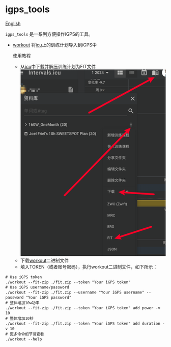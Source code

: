 # igps_tools

[English](./README.md)

`igps_tools` 是一系列方便操作iGPS的工具。

- [workout](https://github.com/zzyandzzy/igps_tools/releases) 将[icu](https://intervals.icu/)上的训练计划导入到iGPS中

  使用教程
    - 从[icu](https://intervals.icu/)中下载并解压训练计划为FIT文件
      ![img.png](images/img.png)
    - 下载[workout](https://github.com/zzyandzzy/igps_tools/releases)二进制文件
    - 填入TOKEN（或者账号密码），执行workout二进制文件，如下所示：

```shell
# Use iGPS token
./workout --fit-zip ./fit.zip --token "Your iGPS token"
# Use iGPS username/password
./workout --fit-zip ./fit.zip --username "Your iGPS username" --password "Your iGPS password"
# 整体增加10w功率
./workout --fit-zip ./fit.zip --token "Your iGPS token" add power -v 10
# 整体增加10秒
./workout --fit-zip ./fit.zip --token "Your iGPS token" add duration -v 10
# 更多命令细节请查看
./workout --help
```